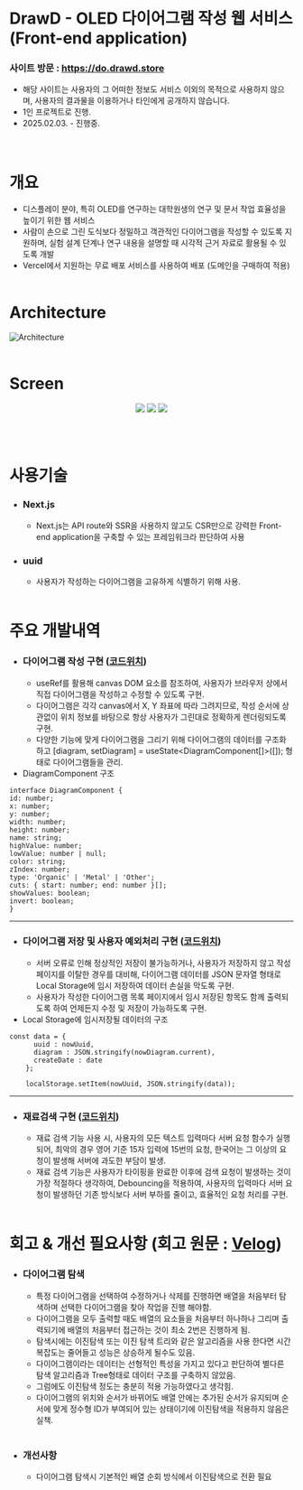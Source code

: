 # DrawD - OLED 다이어그램 작성 웹 서비스 (Front-end application)

### 사이트 방문 : https://do.drawd.store
* 해당 사이트는 사용자의 그 어떠한 정보도 서비스 이외의 목적으로 사용하지 않으며, 사용자의 결과물을 이용하거나 타인에게 공개하지 않습니다.
* 1인 프로젝트로 진행.
* 2025.02.03. - 진행중.
<br><br><br>

# 개요

* 디스플레이 분야, 특히 OLED를 연구하는 대학원생의 연구 및 문서 작업 효율성을 높이기 위한 웹 서비스
* 사람이 손으로 그린 도식보다 정밀하고 객관적인 다이어그램을 작성할 수 있도록 지원하며, 실험 설계 단계나 연구 내용을 설명할 때 시각적 근거 자료로 활용될 수 있도록 개발
* Vercel에서 지원하는 무료 배포 서비스를 사용하여 배포 (도메인을 구매하여 적용)
<br><br>

# Architecture
![Architecture](https://github.com/user-attachments/assets/2593dac2-4c52-40aa-a57c-e878742eb315)
<br><br>

# Screen

<p align="center">
  <img src="https://github.com/user-attachments/assets/5d9749d7-5f80-4697-bf98-f02be1c43c82"/>
  <img src="https://github.com/user-attachments/assets/df8893c4-fc3a-40d1-8170-6a03a3843dc1"/>
  <img src="https://github.com/user-attachments/assets/33f2eaf7-ab22-41cc-b2eb-f027912093cc"/>
</p>
<br><br>

# 사용기술

* ### Next.js
  * Next.js는 API route와 SSR을 사용하지 않고도 CSR만으로 강력한 Front-end application을 구축할 수 있는 프레임워크라 판단하여 사용

* ### uuid
  * 사용자가 작성하는 다이어그램을 고유하게 식별하기 위해 사용.
<br><br>

# 주요 개발내역

* ### 다이어그램 작성 구현 ([코드위치](https://github.com/yangsp31/DrawD_Next.js/blob/main/src/app/(page)/newD/%5Buuid%5D/page.tsx))
  * useRef를 활용해 canvas DOM 요소를 참조하여, 사용자가 브라우저 상에서 직접 다이어그램을 작성하고 수정할 수 있도록 구현.
  * 다이어그램은 각각 canvas에서 X, Y 좌표에 따라 그려지므로, 작성 순서에 상관없이 위치 정보를 바탕으로 항상 사용자가 그린대로 정확하게 렌더링되도록 구현.
  * 다양한 기능에 맞게 다이어그램을 그리기 위해 다이어그램의 데이터를 구조화하고 [diagram, setDiagram] = useState<DiagramComponent[]>([]); 형태로 다이어그램들을 관리.
* DiagramComponent 구조
```
interface DiagramComponent {
id: number;
x: number;
y: number;
width: number;
height: number;
name: string;
highValue: number;
lowValue: number | null;
color: string;
zIndex: number;
type: 'Organic' | 'Metal' | 'Other';
cuts: { start: number; end: number }[];
showValues: boolean;
invert: boolean;
}
```
---

* ### 다이어그램 저장 및 사용자 예외처리 구현 ([코드위치](https://github.com/yangsp31/DrawD_Next.js/blob/main/src/app/(page)/newD/%5Buuid%5D/page.tsx#L705))
  * 서버 오류로 인해 정상적인 저장이 불가능하거나, 사용자가 저장하지 않고 작성 페이지를 이탈한 경우를 대비해, 다이어그램 데이터를 JSON 문자열 형태로 Local Storage에 임시 저장하여 데이터 손실을 막도록 구현.
  * 사용자가 작성한 다이어그램 목록 페이지에서 임시 저장된 항목도 함께 출력되도록 하여 언제든지 수정 및 저장이 가능하도록 구현.
* Local Storage에 임시저장될 데이터의 구조
```
const data = {
      uuid : nowUuid,
      diagram : JSON.stringify(nowDiagram.current),
      createDate : date
    };

    localStorage.setItem(nowUuid, JSON.stringify(data));
```
---

* ### 재료검색 구현 ([코드위치](https://github.com/yangsp31/DrawD_Next.js/blob/main/src/app/(page)/newD/%5Buuid%5D/page.tsx#L679))
  * 재료 검색 기능 사용 시, 사용자의 모든 텍스트 입력마다 서버 요청 함수가 실행되어, 최악의 경우 영어 기준 15자 입력에 15번의 요청, 한국어는 그 이상의 요청이 발생해 서버에 과도한 부담이 발생.
  * 재료 검색 기능은 사용자가 타이핑을 완료한 이후에 검색 요청이 발생하는 것이 가장 적절하다 생각하여, Debouncing을 적용하여, 사용자의 입력마다 서버 요청이 발생하던 기존 방식보다 서버 부하를 줄이고, 효율적인 요청 처리를 구현.
<br><br>

# 회고 & 개선 필요사항 (회고 원문 : [Velog](https://velog.io/@yang_seongp31/DrawD-Next.js))

* ### 다이어그램 탐색
  * 특정 다이어그램을 선택하여 수정하거나 삭제를 진행하면 배열을 처음부터 탐색하며 선택한 다이어그램을 찾아 작업을 진행 해야함.
  * 다이어그램을 모두 출력할 때도 배열의 요소들을 처음부터 하나하나 그리며 출력되기에 배열의 처음부터 접근하는 것이 최소 2번은 진행하게 됨.
  * 탐색시에는 이진탐색 또는 이진 탐색 트리와 같은 알고리즘을 사용 한다면 시간복잡도는 줄어들고 성능은 상승하게 될수도 있음.
  * 다이어그램이라는 데이터는 선형적인 특성을 가지고 있다고 판단하여 별다른 탐색 알고리즘과 Tree형태로 데이터 구조를 구축하지 않았음.
  * 그럼에도 이진탐색 정도는 충분히 적용 가능하였다고 생각힘.
  * 다이어그램의 위치와 순서가 바뀌어도 배열 안에는 추가된 순서가 유지되며 순서에 맞게 정수형 ID가 부여되어 있는 상태이기에 이진탐색을 적용하지 않음은 실책.
<br><br>

* ### 개선사항
  * 다이어그램 탐색시 기본적인 배열 순회 방식에서 이진탐색으로 전환 필요

